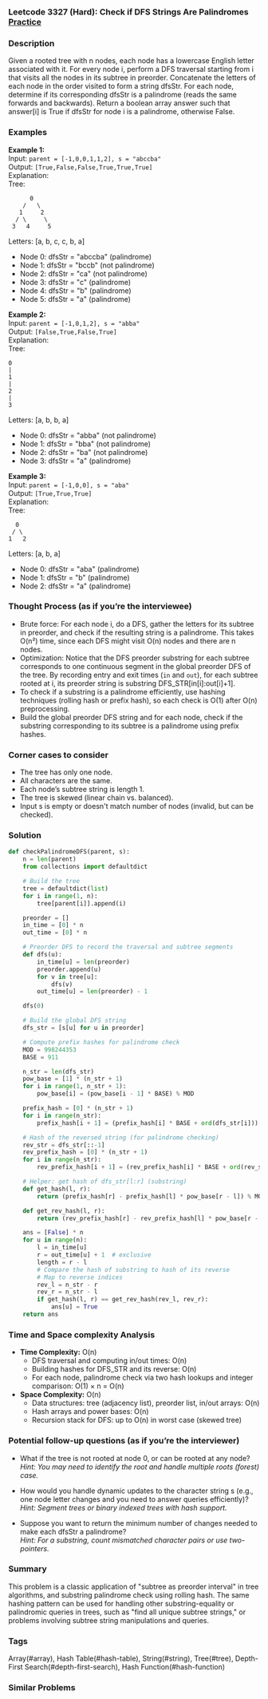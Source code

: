 ### Leetcode 3327 (Hard): Check if DFS Strings Are Palindromes [Practice](https://leetcode.com/problems/check-if-dfs-strings-are-palindromes)

### Description  
Given a rooted tree with n nodes, each node has a lowercase English letter associated with it. For every node i, perform a DFS traversal starting from i that visits all the nodes in its subtree in preorder. Concatenate the letters of each node in the order visited to form a string dfsStr. For each node, determine if its corresponding dfsStr is a palindrome (reads the same forwards and backwards). Return a boolean array answer such that answer[i] is True if dfsStr for node i is a palindrome, otherwise False.  

### Examples  

**Example 1:**  
Input: `parent = [-1,0,0,1,1,2], s = "abccba"`  
Output: `[True,False,False,True,True,True]`  
Explanation:  
Tree:
```
      0
    /   \
   1     2
  / \     \
 3   4     5
```
Letters: [a, b, c, c, b, a]  
- Node 0: dfsStr = "abccba" (palindrome)  
- Node 1: dfsStr = "bccb" (not palindrome)  
- Node 2: dfsStr = "ca" (not palindrome)  
- Node 3: dfsStr = "c" (palindrome)  
- Node 4: dfsStr = "b" (palindrome)  
- Node 5: dfsStr = "a" (palindrome)

**Example 2:**  
Input: `parent = [-1,0,1,2], s = "abba"`  
Output: `[False,True,False,True]`  
Explanation:  
Tree:
```
0
|
1
|
2
|
3
```
Letters: [a, b, b, a]  
- Node 0: dfsStr = "abba" (not palindrome)  
- Node 1: dfsStr = "bba" (not palindrome)  
- Node 2: dfsStr = "ba" (not palindrome)  
- Node 3: dfsStr = "a" (palindrome)

**Example 3:**  
Input: `parent = [-1,0,0], s = "aba"`  
Output: `[True,True,True]`  
Explanation:  
Tree:
```
  0
 / \
1   2
```
Letters: [a, b, a]  
- Node 0: dfsStr = "aba" (palindrome)  
- Node 1: dfsStr = "b" (palindrome)  
- Node 2: dfsStr = "a" (palindrome)

### Thought Process (as if you’re the interviewee)  
- Brute force: For each node i, do a DFS, gather the letters for its subtree in preorder, and check if the resulting string is a palindrome. This takes O(n²) time, since each DFS might visit O(n) nodes and there are n nodes.
- Optimization: Notice that the DFS preorder substring for each subtree corresponds to one continuous segment in the global preorder DFS of the tree. By recording entry and exit times (`in` and `out`), for each subtree rooted at i, its preorder string is substring DFS_STR[in[i]:out[i]+1].
- To check if a substring is a palindrome efficiently, use hashing techniques (rolling hash or prefix hash), so each check is O(1) after O(n) preprocessing.
- Build the global preorder DFS string and for each node, check if the substring corresponding to its subtree is a palindrome using prefix hashes.

### Corner cases to consider  
- The tree has only one node.
- All characters are the same.
- Each node’s subtree string is length 1.
- The tree is skewed (linear chain vs. balanced).
- Input s is empty or doesn't match number of nodes (invalid, but can be checked).

### Solution

```python
def checkPalindromeDFS(parent, s):
    n = len(parent)
    from collections import defaultdict

    # Build the tree
    tree = defaultdict(list)
    for i in range(1, n):
        tree[parent[i]].append(i)

    preorder = []
    in_time = [0] * n
    out_time = [0] * n

    # Preorder DFS to record the traversal and subtree segments
    def dfs(u):
        in_time[u] = len(preorder)
        preorder.append(u)
        for v in tree[u]:
            dfs(v)
        out_time[u] = len(preorder) - 1

    dfs(0)

    # Build the global DFS string
    dfs_str = [s[u] for u in preorder]

    # Compute prefix hashes for palindrome check
    MOD = 998244353
    BASE = 911

    n_str = len(dfs_str)
    pow_base = [1] * (n_str + 1)
    for i in range(1, n_str + 1):
        pow_base[i] = (pow_base[i - 1] * BASE) % MOD

    prefix_hash = [0] * (n_str + 1)
    for i in range(n_str):
        prefix_hash[i + 1] = (prefix_hash[i] * BASE + ord(dfs_str[i])) % MOD

    # Hash of the reversed string (for palindrome checking)
    rev_str = dfs_str[::-1]
    rev_prefix_hash = [0] * (n_str + 1)
    for i in range(n_str):
        rev_prefix_hash[i + 1] = (rev_prefix_hash[i] * BASE + ord(rev_str[i])) % MOD

    # Helper: get hash of dfs_str[l:r] (substring)
    def get_hash(l, r):
        return (prefix_hash[r] - prefix_hash[l] * pow_base[r - l]) % MOD

    def get_rev_hash(l, r):
        return (rev_prefix_hash[r] - rev_prefix_hash[l] * pow_base[r - l]) % MOD

    ans = [False] * n
    for u in range(n):
        l = in_time[u]
        r = out_time[u] + 1  # exclusive
        length = r - l
        # Compare the hash of substring to hash of its reverse
        # Map to reverse indices
        rev_l = n_str - r
        rev_r = n_str - l
        if get_hash(l, r) == get_rev_hash(rev_l, rev_r):
            ans[u] = True
    return ans
```

### Time and Space complexity Analysis  

- **Time Complexity:** O(n)  
  - DFS traversal and computing in/out times: O(n)
  - Building hashes for DFS_STR and its reverse: O(n)
  - For each node, palindrome check via two hash lookups and integer comparison: O(1) × n = O(n)
- **Space Complexity:** O(n)  
  - Data structures: tree (adjacency list), preorder list, in/out arrays: O(n)
  - Hash arrays and power bases: O(n)
  - Recursion stack for DFS: up to O(n) in worst case (skewed tree)

### Potential follow-up questions (as if you’re the interviewer)  

- What if the tree is not rooted at node 0, or can be rooted at any node?  
  *Hint: You may need to identify the root and handle multiple roots (forest) case.*

- How would you handle dynamic updates to the character string s (e.g., one node letter changes and you need to answer queries efficiently)?  
  *Hint: Segment trees or binary indexed trees with hash support.*

- Suppose you want to return the minimum number of changes needed to make each dfsStr a palindrome?  
  *Hint: For a substring, count mismatched character pairs or use two-pointers.*

### Summary
This problem is a classic application of "subtree as preorder interval" in tree algorithms, and substring palindrome check using rolling hash. The same hashing pattern can be used for handling other substring-equality or palindromic queries in trees, such as "find all unique subtree strings," or problems involving subtree string manipulations and queries.

### Tags
Array(#array), Hash Table(#hash-table), String(#string), Tree(#tree), Depth-First Search(#depth-first-search), Hash Function(#hash-function)

### Similar Problems
